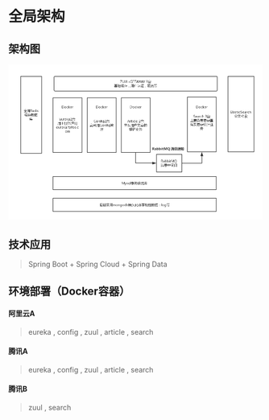 # 全局架构
## 架构图
![fpfos 简单架构图](https://github.com/fupengfei/fpfos-blog-parent/blob/master/fpfos.png)

## 技术应用
> Spring Boot + Spring Cloud + Spring Data

## 环境部署（Docker容器）
#### 阿里云A
> eureka , config , zuul , article , search

#### 腾讯A
> eureka , config , zuul , article , search

#### 腾讯B
> zuul , search


  
